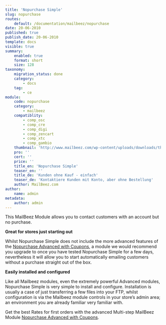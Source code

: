 ```yaml
---
title: 'Nopurchase Simple'
slug: nopurchase
routes:
    default: /documentation/mailbeez/nopurchase
date: 20-06-2010
published: true
publish_date: 20-06-2010
template: docs
visible: true
summary:
    enabled: true
    format: short
    size: 128
taxonomy:
    migration_status: done
    category:
        - docs
    tag:
        - ce
module:
    code: nopurchase
    category:
        - mailbeez
    compatiblity:
        - comp_osc
        - comp_cre
        - comp_digi
        - comp_zencart
        - comp_xtc
        - comp_gambio
    thumbnail: 'http://www.mailbeez.com/wp-content/uploads/downloads/thumbnails/2011/10/icon_327.png'
    pro: ''
    cert: ''
    price: ''
    title_en: 'Nopurchase Simple'
    teaser_en: ''
    title_de: 'Kunden ohne Kauf - einfach'
    teaser_de: 'Kontaktiere Kunden mit Konto, aber ohne Bestellung'
    author: MailBeez.com
author:
    name: admin
metadata:
    author: admin
---
```


This MailBeez Module allows you to contact customers with an account but no purchase.


**Great for stores just starting out**

Whilst Nopurchase Simple does not include the more advanced features of the [Nopurchase Advanced with Coupons](/documentation/mailbeez/nopurchase_advanced/ "Nopurchase Advanced"), a module we would recommend you upgrade to once you have tested Nopurchase Simple for a few days, nevertheless it will allow you to start automatically emailing customers without a purchase straight out of the box.

**Easily installed and configured**

Like all Mailbeez modules, even the extremely powerful Advanced modules, Nopurchase Simple is very simple to install and configure. Installation is usually a case of just transferring a few files into your FTP, whilst configuration is via the Mailbeez module controls in your store’s admin area; an environment you are already familiar very familiar with.

Get the best Rates for first orders with the advanced Multi-step MailBeez Module  [Nopurchase Advanced with Coupons](/documentation/mailbeez/nopurchase_advanced/ "Nopurchase Advanced").
